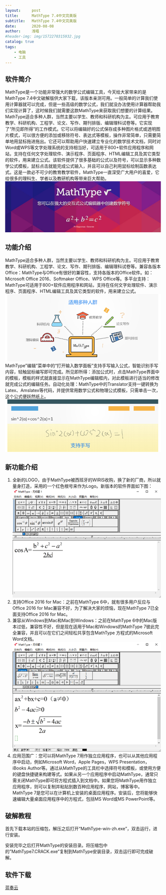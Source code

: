 ```yaml
---
layout:     post
title:      MathType 7.4中文完美版
subtitle:   MathType 7.4中文完美版
date:       2020-08-08
author:     浅唱
#header-img: img/1572270315932.jpg
catalog: true
tags:
    - 电脑
    - 工具
---
```



## 软件简介
MathType是一个功能非常强大的数学公式编辑工具，今天给大家带来的是MathType 7.4中文破解版供大家下载，该版本亲测可用。一般简单的计算我们使用计算器就可以完成，但是一些高级的数学公式，我们就没办法使用计算器帮助我们实现计算了，这时候我们就需要这款MathType来获取我们想要的计算结果。MathType适合多种人群，当然主要以学生、教师和科研机构为主。可应用于教育教学、科研机构、工程学、论文、写作、期刊排版、编辑理科试卷等。它实现了“所见即所得”的工作模式。它可以将编辑好的公式保存成多种图片格式或透明图片模式，可以很方便的添加或移除符号、表达式等模板，操作非常简单，只需要简单地用鼠标拖进拖出。它还可以帮助用户快速建立专业化的数学技术文档，同时对Word或WPS等文字处理系统的支持相当好，可适用于800+软件应用程序和网站，支持在任何文字处理软件、演示程序、页面程序、HTML编辑工具及其它类型的软件，用来建立公式。该软件提供了很多基础的公式以及符号，可以显示多种数学公式模板，鼠标点击就能完成公式输入，并且可以自己利用鼠标绘制函数表达式。这是一款必不可少的教育教学软件，MathType一直深受广大用户的喜爱，它给很多的理科生、学者以及教研机构等带来巨大帮助。  
![1572270315932.jpg](/img/1572270315932.jpg)  

## 功能介绍
MathType适合多种人群，当然主要以学生、教师和科研机构为主。可应用于教育教学、科研机构、工程学、论文、写作、期刊排版、编辑理科试卷等。兼容各版本Office：MathType与Office有很好的兼容性，支持各版本的Office软件。如：Microsoft Office 2016、Softmaker Office、WPS Office等。多平台支持：MathType可适用于800+软件应用程序和网站，支持在任何文字处理软件、演示程序、页面程序、HTML编辑工具及其它类型的软件，用来建立公式。  
![1572271086675.jpg](/img/1572271086675.jpg)  
MathType”编辑”菜单中的“打开输入数学面板”支持手写输入公式，智能识别手写内容，轻触鼠标编写即可完成。所见即所得：添加公式时，点击MathType界面中的模板，模板的样式就直接显示在MathType编辑框内，对此模板进行适当的修改就完成公式的编辑任务。自动化处理：MathType中的Translator支持一键转换为Latex、Amslatex等代码，并提供常用数学公式和物理公式模板，只需单击一次，这个公式便跃然纸上。  
![1572271087242.jpg](/img/1572271087242.jpg)  

## 新功能介绍
1. 全新的LOGO，由于MathType被西班牙的WIRIS收购，换了新的厂商，所以就量身打造，采用的一个红色根号来作为Logo。新版本的软件界面如下图：
![1572271124951.png](/img/1572271124951.png)  
2. 支持Office 2016 for Mac：之前在MathType 6中，就有很多用户反应与Office 2016 for Mac兼容不好，为了解决大家的烦恼，现在MathType 7已全面支持Office 2016 for Mac。
3. 兼容从Windows到Mac和Mac到Windows：之前在MathType 6中的Mac版本过低，兼容性不好，但是现在适用于Mac和Windows的MathType 7彼此完全兼容，并且可以在它们之间轻松共享包含MathType 方程式的Microsoft Word文档。
![1572271127620.png](/img/1572271127620.png)  
4. 应用范围广：您可以将MathType 7用作独立应用程序，也可以从其他应用程序中启动，例如Microsoft Word，Apple Pages，WPS Presentation，iBooks Author等。通过从MathType的工具栏中选择符号和模板，或使用方便的键盘快捷键来构建等式。如果从另一个应用程序中启动MathType，通常只需关闭MathType即可将方程式插入到文档中。如果您将MathType用作独立应用程序，则可以复制并粘贴到数百种应用程序，网站，博客等中。MathType 7是您可以在计算机上安装的桌面应用程序。安装后，您将能够快速编辑大量桌面应用程序中的方程式，包括MS Word或MS PowerPoint等。

## 破解教程
首先下载本站的压缩包，解压之后打开“MathType-win-zh.exe”，双击运行，进行安装。  

安装完毕之后打开MathType的安装目录。将压缩包中的”MathType7.CRACK.exe”复制到MathType安装目录，双击运行即可完成破解。  

## 软件下载

<p hidden>

[蓝奏云](https://wwx.lanzoui.com/ikZLcnrt78j)

</p>






